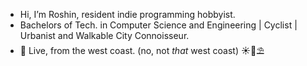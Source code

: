 - Hi, I’m Roshin, resident indie programming hobbyist.
- Bachelors of Tech. in Computer Science and Engineering | Cyclist | Urbanist and Walkable City Connoisseur.
- 🔴 Live, from the west coast. (no, not *that* west coast) ☀️🌴⛱️

<!---
GetPsyched6/GetPsyched6 is a ✨ special ✨ repository because its `README.md` (this file) appears on your GitHub profile.
You can click the Preview link to take a look at your changes.
--->
